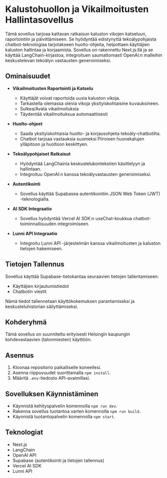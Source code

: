 # Kalustohuollon ja Vikailmoitusten Hallintasovellus

Tämä sovellus tarjoaa kattavan ratkaisun kaluston vikojen katseluun, raportointiin ja päivittämiseen. Se hyödyntää edistynyttä tekoälypohjaista chatbot-teknologiaa tarjotakseen huolto-ohjeita, helpottaen käyttäjien kaluston hallintaa ja korjaamista. Sovellus on rakennettu Next.js:llä ja se käyttää LangChain-kirjastoa, integroituen saumattomasti OpenAI:n malleihin keskustelevan tekoälyn vastausten generoimiseksi.

## Ominaisuudet

- **Vikailmoitusten Raportointi ja Katselu**
  - Käyttäjät voivat raportoida uusia kaluston vikoja.
  - Tarkastella olemassa olevia vikoja yksityiskohtaisine kuvauksineen.
  - Sulkea/Avata vikailmoituksia
  - Täydentää vikailmoituksua automaattisesti

- **Huolto-ohjeet**
  - Saada yksityiskohtaisia huolto- ja korjausohjeita tekoäly-chatbotilta.
  - Chatbot tarjoaa vastauksia suomeksi Piiroisen huonekalujen ylläpitoon ja huoltoon keskittyen.

- **Tekoälypohjaiset Ratkaisut**
  - Hyödyntää LangChainia keskustelukontekstien käsittelyyn ja hallintaan.
  - Integroituu OpenAI:n kanssa tekoälyvastausten generoimiseksi.

- **Autentikointi**
  - Sovellus käyttää Supabasea autentikointiin JSON Web Token (JWT) -teknologialla.

- **AI SDK Integraatio**
  - Sovellus hyödyntää Vercel AI SDK:n useChat-koukkua chatbot-toiminnallisuuden integroimiseen.

- **Lunni API Integraatio**
  - Integroitu Lunni API -järjestelmän kanssa vikailmoitusten ja kaluston tietojen hakemiseen.

## Tietojen Tallennus

Sovellus käyttää Supabase-tietokantaa seuraavien tietojen tallentamiseen:

- Käyttäjien kirjautumistiedot
- Chatbotin viestit

Nämä tiedot tallennetaan käyttökokemuksen parantamiseksi ja keskusteluhistorian säilyttämiseksi.

## Kohderyhmä

Tämä sovellus on suunniteltu erityisesti Helsingin kaupungin kohdevastaavien (talonmiesten) käyttöön.

## Asennus

1. Kloonaa repositorio paikalliselle koneellesi.
2. Asenna riippuvuudet suorittamalla `npm install`.
3. Määritä `.env`-tiedosto API-avaimillasi.

## Sovelluksen Käynnistäminen

- Käynnistä kehityspalvelin komennolla `npm run dev`.
- Rakenna sovellus tuotantoa varten komennolla `npm run build`.
- Käynnistä tuotantopalvelin komennolla `npm start`.

## Teknologiat

- Next.js
- LangChain
- OpenAI API
- Supabase (autentikointi ja tietojen tallennus)
- Vercel AI SDK
- Lunni API
